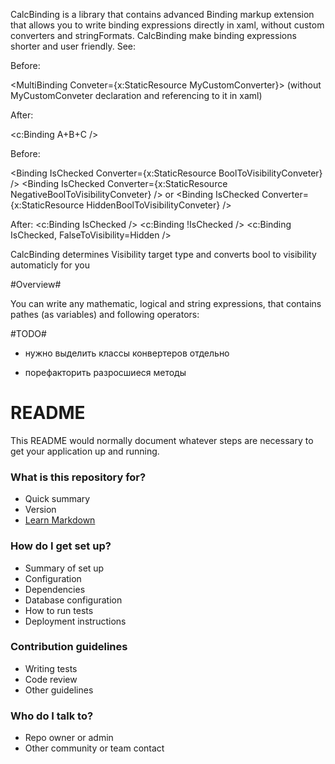 CalcBinding is a library that contains advanced Binding markup extension that allows you to write binding expressions directly in xaml, without custom converters and stringFormats. CalcBinding make binding expressions shorter and user friendly. See:

Before:

<MultiBinding Conveter={x:StaticResource MyCustomConverter}>
    <Binding A/>
    <Binding B/>
    <Binding C/>
</MultiBinding>
(without MyCustomConveter declaration and referencing to it in xaml)
 
After: 

<c:Binding A+B+C />

Before: 

<Binding IsChecked Converter={x:StaticResource BoolToVisibilityConveter} />
<Binding IsChecked Converter={x:StaticResource NegativeBoolToVisibilityConveter} />
or
<Binding IsChecked Converter={x:StaticResource HiddenBoolToVisibilityConveter} />

After:
<c:Binding IsChecked />
<c:Binding !IsChecked />
<c:Binding IsChecked, FalseToVisibility=Hidden />

CalcBinding determines Visibility target type and converts bool to visibility automaticly for you

#Overview#

You can write any mathematic, logical and string expressions, that contains pathes (as variables) and following operators:


#TODO#

* нужно выделить классы конвертеров отдельно

* порефакторить разросшиеся методы

# README #

This README would normally document whatever steps are necessary to get your application up and running.

### What is this repository for? ###

* Quick summary
* Version
* [Learn Markdown](https://bitbucket.org/tutorials/markdowndemo)

### How do I get set up? ###

* Summary of set up
* Configuration
* Dependencies
* Database configuration
* How to run tests
* Deployment instructions

### Contribution guidelines ###

* Writing tests
* Code review
* Other guidelines

### Who do I talk to? ###

* Repo owner or admin
* Other community or team contact